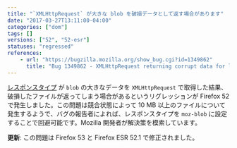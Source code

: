 ```yaml
---
title: "`XMLHttpRequest` が大きな blob を破損データとして返す場合があります"
date: "2017-03-27T13:11:00-04:00"
categories: ["dom"]
tags: []
versions: ["52", "52-esr"]
statuses: "regressed"
references:
    - url: "https://bugzilla.mozilla.org/show_bug.cgi?id=1349862"
      title: "Bug 1349862 - XMLHttpRequest returning corrupt data for large blobs"
---
```

[レスポンスタイプ](https://developer.mozilla.org/docs/Web/API/XMLHttpRequest/responseType) が `blob` の大きなデータを `XMLHttpRequest` で取得した結果、破損したファイルが返ってしまう場合があるというリグレッションが Firefox 52 で発生しました。この問題は競合状態によって 10 MB 以上のファイルについて発生するようで、バグの報告者によれば、レスポンスタイプを `moz-blob` に設定することで回避可能です。Mozilla 開発者が解決策を模索しています。

**更新**: この問題は Firefox 53 と Firefox ESR 52.1 で修正されました。
